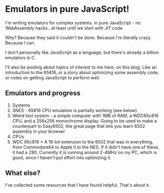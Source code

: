 # Emulators in pure JavaScript!
I'm writing emulators for complex systems. in pure JavaScript - no WebAssembly hacks...at least until we start with JIT code.

Why? Because they said it couldn't be done. Because I'm literally crazy. Because I can.

I don't personally like JavaScript as a language, but there's already a billion emulators in C.

I'll also be posting about topics of interest to me here, on this blog. Like an introduction to the 65816, or a story about optimizing some assembly code, or notes on getting JavaScript to perform well.

## Emulators and progress
1. Systems
  1. SNES - 65816 CPU emulation is partially working (see below)
  2. Weird test system - a simple computer with 1MB of RAM, a WDC65c816 CPU, and a 256x256 monochrome display. Going to be used to make a counterpart to Easy6502, the great page that lets you learn 6502 assembly in your browser
1. CPUs
  1. WDC 65c816
    * A 16-bit extension to the 6502 that was in everything, from Commodore64 to Apple II to the NES. If it didn't have one of these, it had a Z80. Currently it is running around 2-4MHz on my PC, which is good, since I haven't put effort into optimizing it.

## What else?
I've collected some resources that I have found helpful. That's about it.
